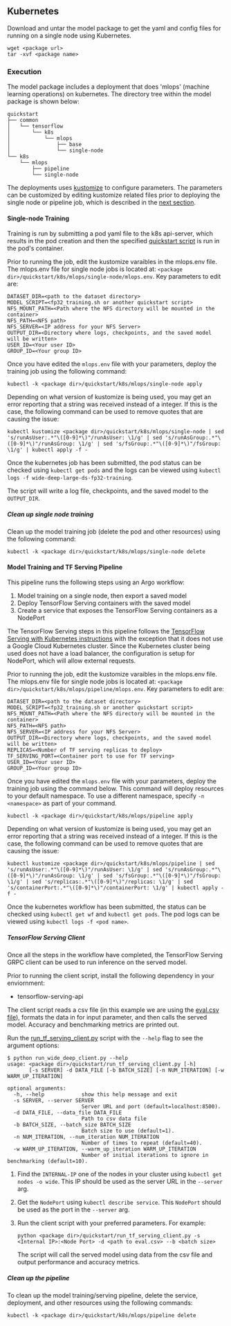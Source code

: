 <!--- 70. Kubernetes -->
## Kubernetes

Download and untar the model <mode> package to get the yaml and config
files for running <mode> on a single node using Kubernetes.
```
wget <package url>
tar -xvf <package name>
```

### Execution

The model package includes a deployment that does 'mlops' (machine learning
operations) on kubernetes.
The directory tree within the model package is shown below:
```
quickstart
├── common
│   └── tensorflow
│       └── k8s
│           └── mlops
│               ├── base
│               └── single-node
└── k8s
    └── mlops
        ├── pipeline
        └── single-node
```

The deployments uses [kustomize](https://kustomize.io/) to configure
parameters. The parameters can be customized by editing kustomize
related files prior to deploying the single node or pipeline job, which
is described in the [next section](#single-node-training).

#### Single-node Training

Training is run by submitting a pod yaml file to the k8s api-server,
which results in the pod creation and then the specified
[quickstart script](#quick-start-scripts) is run in the pod's container.

Prior to running the job, edit the kustomize varaibles in the mlops.env
file. The mlops.env file for single node jobs is located at:
`<package dir>/quickstart/k8s/mlops/single-node/mlops.env`.
Key parameters to edit are:
```
DATASET_DIR=<path to the dataset directory>
MODEL_SCRIPT=<fp32_training.sh or another quickstart script>
NFS_MOUNT_PATH=<Path where the NFS directory will be mounted in the container>
NFS_PATH=<NFS path>
NFS_SERVER=<IP address for your NFS Server>
OUTPUT_DIR=<Directory where logs, checkpoints, and the saved model will be written>
USER_ID=<Your user ID>
GROUP_ID=<Your group ID>
```

Once you have edited the `mlops.env` file with your parameters,
deploy the training job using the following command:
```
kubectl -k <package dir>/quickstart/k8s/mlops/single-node apply
```

Depending on what version of kustomize is being used, you may get an
error reporting that a string was received instead of a integer. If this
is the case, the following command can be used to remove quotes that
are causing the issue:
```
kubectl kustomize <package dir>/quickstart/k8s/mlops/single-node | sed 's/runAsUser:.*"\([0-9]*\)"/runAsUser: \1/g' | sed 's/runAsGroup:.*"\([0-9]*\)"/runAsGroup: \1/g' | sed 's/fsGroup:.*"\([0-9]*\)"/fsGroup: \1/g' | kubectl apply -f -
```

Once the kubernetes job has been submitted, the pod status can be
checked using `kubectl get pods` and the logs can be viewed using
`kubectl logs -f wide-deep-large-ds-fp32-training`.

The script will write a log file, checkpoints, and the saved model to
the `OUTPUT_DIR`.

##### Clean up single node training

Clean up the model training job (delete the pod and other resources) using the following command:
```
kubectl -k <package dir>/quickstart/k8s/mlops/single-node delete
```

#### Model Training and TF Serving Pipeline

This pipeline runs the following steps using an Argo workflow:
1. Model training on a single node, then export a saved model
1. Deploy TensorFlow Serving containers with the saved model
1. Create a service that exposes the TensorFlow Serving containers as a
   NodePort

The TensorFlow Serving steps in this pipeline follows the
[TensorFlow Serving with Kubernetes instructions](https://www.tensorflow.org/tfx/serving/serving_kubernetes)
with the exception that it does not use a Google Cloud Kubernetes
cluster. Since the Kubernetes cluster being used does not have a load
balancer, the configuration is setup for NodePort, which will allow
external requests.

Prior to running the job, edit the kustomize varaibles in the mlops.env
file. The mlops.env file for single node jobs is located at:
`<package dir>/quickstart/k8s/mlops/pipeline/mlops.env`.
Key parameters to edit are:
```
DATASET_DIR=<path to the dataset directory>
MODEL_SCRIPT=<fp32_training.sh or another quickstart script>
NFS_MOUNT_PATH=<Path where the NFS directory will be mounted in the container>
NFS_PATH=<NFS path>
NFS_SERVER=<IP address for your NFS Server>
OUTPUT_DIR=<Directory where logs, checkpoints, and the saved model will be written>
REPLICAS=<Number of TF serving replicas to deploy>
TF_SERVING_PORT=<Container port to use for TF serving>
USER_ID=<Your user ID>
GROUP_ID=<Your group ID>
```

Once you have edited the `mlops.env` file with your parameters,
deploy the training job using the command below. This command will
deploy resources to your default namespace. To use a different
namespace, specify `-n <namespace>` as part of your command.
```
kubectl -k <package dir>/quickstart/k8s/mlops/pipeline apply
```

Depending on what version of kustomize is being used, you may get an
error reporting that a string was received instead of a integer. If this
is the case, the following command can be used to remove quotes that
are causing the issue:
```
kubectl kustomize <package dir>/quickstart/k8s/mlops/pipeline | sed 's/runAsUser:.*"\([0-9]*\)"/runAsUser: \1/g' | sed 's/runAsGroup:.*"\([0-9]*\)"/runAsGroup: \1/g' | sed 's/fsGroup:.*"\([0-9]*\)"/fsGroup: \1/g' | sed 's/replicas:.*"\([0-9]*\)"/replicas: \1/g' | sed 's/containerPort:.*"\([0-9]*\)"/containerPort: \1/g' | kubectl apply -f -
```

Once the kubernetes workflow has been submitted, the status can be
checked using `kubectl get wf` and `kubectl get pods`. The pod logs can
be viewed using `kubectl logs -f <pod name>`.

##### TensorFlow Serving Client

Once all the steps in the workflow have completed, the TensorFlow
Serving GRPC client can be used to run inference on the served model.

Prior to running the client script, install the following dependency in
your enviornment:
* tensorflow-serving-api

The client script reads a csv file (in this example we are using the
[eval.csv file](#dataset)), formats the data in for input parameter, and
then calls the served model. Accuracy and benchmarking metrics are
printed out.

Run the [run_tf_serving_client.py](run_tf_serving_client.py) script with
the `--help` flag to see the argument options:
```
$ python run_wide_deep_client.py --help
usage: <package dir>/quickstart/run_tf_serving_client.py [-h]
       [-s SERVER] -d DATA_FILE [-b BATCH_SIZE] [-n NUM_ITERATION] [-w WARM_UP_ITERATION]

optional arguments:
  -h, --help            show this help message and exit
  -s SERVER, --server SERVER
                        Server URL and port (default=localhost:8500).
  -d DATA_FILE, --data_file DATA_FILE
                        Path to csv data file
  -b BATCH_SIZE, --batch_size BATCH_SIZE
                        Batch size to use (default=1).
  -n NUM_ITERATION, --num_iteration NUM_ITERATION
                        Number of times to repeat (default=40).
  -w WARM_UP_ITERATION, --warm_up_iteration WARM_UP_ITERATION
                        Number of initial iterations to ignore in benchmarking (default=10).
```

1. Find the `INTERNAL-IP` one of the nodes in your cluster using
   `kubectl get nodes -o wide`. This IP should be used as the server URL
   in the `--server` arg.

1. Get the `NodePort` using `kubectl describe service`. This `NodePort`
   should be used as the port in the `--server` arg.

1. Run the client script with your preferred parameters. For example:
   ```
   python <package dir>/quickstart/run_tf_serving_client.py -s <Internal IP>:<Node Port> -d <path to eval.csv> --b <batch size>
   ```
   The script will call the served model using data from the csv file
   and output performance and accuracy metrics.

##### Clean up the pipeline

To clean up the model training/serving pipeline, delete the service,
deployment, and other resources using the following commands:
```
kubectl -k <package dir>/quickstart/k8s/mlops/pipeline delete
```
